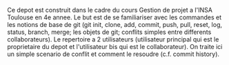 Ce depot est construit dans le cadre du cours Gestion de projet a l'INSA Toulouse en 4e annee. Le but est de se familiariser avec les commandes et les notions de base de git (git init, clone, add, commit, push, pull, reset, log, status, branch, merge; les objets de git; conflits simples entre differents collaborateurs). Le repertoire a 2 utilisateurs (utilisateur principal qui est le proprietaire du depot et l'utilisateur bis qui est le collaborateur). On traite ici un simple scenario de conflit et comment le resoudre (c.f. commit history).
